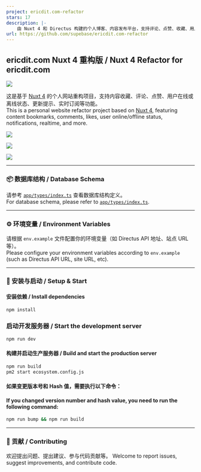 ```yaml
---
project: ericdit.com-refactor
stars: 17
description: |-
    由 Nuxt 4 和 Directus 构建的个人博客、内容发布平台，支持评论、点赞、收藏、用户在线或离线状态、更新提示、实时订阅等功能。
url: https://github.com/supebase/ericdit.com-refactor
---
```


## ericdit.com Nuxt 4 重构版 / Nuxt 4 Refactor for ericdit.com

![](screenshot/1.png)

这是基于 [Nuxt 4](https://nuxt.com/) 的个人网站重构项目，支持内容收藏、评论、点赞、用户在线或离线状态、更新提示、实时订阅等功能。  
This is a personal website refactor project based on [Nuxt 4](https://nuxt.com/), featuring content bookmarks, comments, likes, user online/offline status, notifications, realtime, and more.

![](screenshot/2.png)

![](screenshot/3.png)

![](screenshot/4.png)

---

### 📦 数据库结构 / Database Schema

请参考 [`app/types/index.ts`](app/types/index.ts) 查看数据库结构定义。  
For database schema, please refer to [`app/types/index.ts`](app/types/index.ts).

---

### ⚙️ 环境变量 / Environment Variables

请根据 `env.example` 文件配置你的环境变量（如 Directus API 地址、站点 URL 等）。  
Please configure your environment variables according to `env.example` (such as Directus API URL, site URL, etc).

---

### 🚀 安装与启动 / Setup & Start

#### 安装依赖 / Install dependencies

```bash
npm install
```

### 启动开发服务器 / Start the development server

```bash
npm run dev
```

#### 构建并启动生产服务器 / Build and start the production server

```bash
npm run build
pm2 start ecosystem.config.js
```

#### 如果变更版本号和 Hash 值，需要执行以下命令：
#### If you changed version number and hash value, you need to run the following command:
```bash
npm run bump && npm run build
```

---

### 📝 贡献 / Contributing

欢迎提出问题、提出建议、参与代码贡献等。
Welcome to report issues, suggest improvements, and contribute code.
